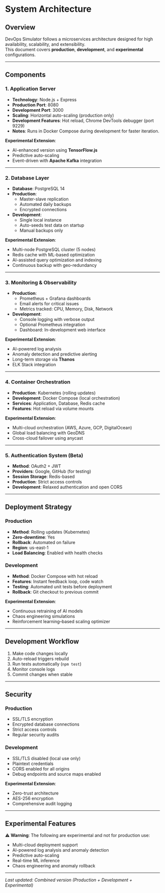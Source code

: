 # System Architecture

## Overview
DevOps Simulator follows a microservices architecture designed for high availability, scalability, and extensibility.  
This document covers **production**, **development**, and **experimental** configurations.

---

## Components

### 1. Application Server
- **Technology**: Node.js + Express  
- **Production Port**: 8080  
- **Development Port**: 3000  
- **Scaling**: Horizontal auto-scaling (production only)  
- **Development Features**: Hot reload, Chrome DevTools debugger (port 9229)  
- **Notes**: Runs in Docker Compose during development for faster iteration.  

**Experimental Extension**:
- AI-enhanced version using **TensorFlow.js**  
- Predictive auto-scaling  
- Event-driven with **Apache Kafka** integration  

---

### 2. Database Layer
- **Database**: PostgreSQL 14  
- **Production**:
  - Master-slave replication  
  - Automated daily backups  
  - Encrypted connections  
- **Development**:
  - Single local instance  
  - Auto-seeds test data on startup  
  - Manual backups only  

**Experimental Extension**:
- Multi-node PostgreSQL cluster (5 nodes)  
- Redis cache with ML-based optimization  
- AI-assisted query optimization and indexing  
- Continuous backup with geo-redundancy  

---

### 3. Monitoring & Observability
- **Production**:
  - Prometheus + Grafana dashboards  
  - Email alerts for critical issues  
  - Metrics tracked: CPU, Memory, Disk, Network  
- **Development**:
  - Console logging with verbose output  
  - Optional Prometheus integration  
  - Dashboard: In-development web interface  

**Experimental Extension**:
- AI-powered log analysis  
- Anomaly detection and predictive alerting  
- Long-term storage via **Thanos**  
- ELK Stack integration  

---

### 4. Container Orchestration
- **Production**: Kubernetes (rolling updates)  
- **Development**: Docker Compose (local orchestration)  
- **Services**: Application, Database, Redis cache  
- **Features**: Hot reload via volume mounts  

**Experimental Extension**:
- Multi-cloud orchestration (AWS, Azure, GCP, DigitalOcean)  
- Global load balancing with GeoDNS  
- Cross-cloud failover using anycast  

---

### 5. Authentication System (Beta)
- **Method**: OAuth2 + JWT  
- **Providers**: Google, GitHub (for testing)  
- **Session Storage**: Redis-based  
- **Production**: Strict access controls  
- **Development**: Relaxed authentication and open CORS  

---

## Deployment Strategy

### Production
- **Method**: Rolling updates (Kubernetes)
- **Zero-downtime**: Yes
- **Rollback**: Automated on failure
- **Region**: us-east-1
- **Load Balancing**: Enabled with health checks

### Development
- **Method**: Docker Compose with hot reload
- **Features**: Instant feedback loop, code watch
- **Testing**: Automated unit tests before deployment
- **Rollback**: Git checkout to previous commit

**Experimental Extension**:
- Continuous retraining of AI models  
- Chaos engineering simulations  
- Reinforcement learning–based scaling optimizer  

---

## Development Workflow
1. Make code changes locally  
2. Auto-reload triggers rebuild  
3. Run tests automatically (`npm test`)  
4. Monitor console logs  
5. Commit changes when stable  

---

## Security

### Production
- SSL/TLS encryption  
- Encrypted database connections  
- Strict access controls  
- Regular security audits  

### Development
- SSL/TLS disabled (local use only)  
- Plaintext credentials  
- CORS enabled for all origins  
- Debug endpoints and source maps enabled  

**Experimental Extension**:
- Zero-trust architecture  
- AES-256 encryption  
- Comprehensive audit logging  

---

## Experimental Features
⚠️ **Warning**: The following are experimental and not for production use:
- Multi-cloud deployment support  
- AI-powered log analysis and anomaly detection  
- Predictive auto-scaling  
- Real-time ML inference  
- Chaos engineering and anomaly rollback  

---

_Last updated: Combined version (Production + Development + Experimental)_
